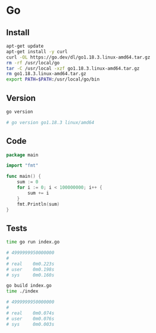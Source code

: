 # Go

## Install

```bash
apt-get update
apt-get install -y curl
curl -OL https://go.dev/dl/go1.18.3.linux-amd64.tar.gz
rm -rf /usr/local/go
tar -C /usr/local -xzf go1.18.3.linux-amd64.tar.gz
rm go1.18.3.linux-amd64.tar.gz
export PATH=$PATH:/usr/local/go/bin
```

## Version

```bash
go version

# go version go1.18.3 linux/amd64
```

## Code

```go
package main

import "fmt"

func main() {
	sum := 0
	for i := 0; i < 100000000; i++ {
		sum += i
	}
	fmt.Println(sum)
}
```

## Tests

```bash
time go run index.go

# 4999999950000000
#
# real    0m0.223s
# user    0m0.198s
# sys     0m0.160s
```

```bash
go build index.go
time ./index

# 4999999950000000
#
# real    0m0.074s
# user    0m0.076s
# sys     0m0.003s
```